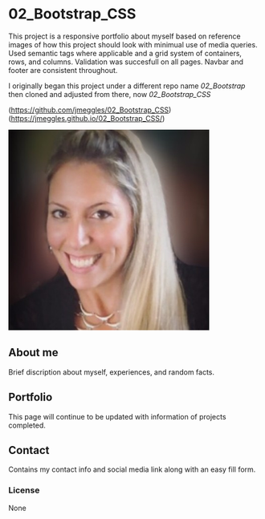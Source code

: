 # 02_Bootstrap_CSS

This project is a responsive portfolio about myself based on reference images of how this project should look with minimual use of media queries.  Used semantic tags where applicable and a grid system of containers, rows, and columns.  Validation was succesfull on all pages.  Navbar and footer are consistent throughout.

I originally began this project under a different repo name *02_Bootstrap* then cloned and adjusted from there, now *02_Bootstrap_CSS*

(https://github.com/jmeggles/02_Bootstrap_CSS)
(https://jmeggles.github.io/02_Bootstrap_CSS/)

![](/assets/images/me.png)


## About me
Brief discription about myself, experiences, and random facts. 

## Portfolio
This page will continue to be updated with information of projects completed. 

## Contact
Contains my contact info and social media link along with an easy fill form.

### License
None
